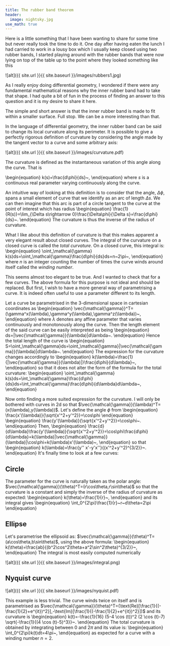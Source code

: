 ```yaml
---
title: The rubber band theorem
header:
  image: nightsky.jpg
use_math: true
---
```


Here is a little something that I have been wanting to share for some time but never really took the time to do it.
One day after having eaten the lunch I had carried to work in a lousy box which I usually keep closed using two rubber bands, I started playing around with the rubber bands that were now lying on top of the table up to the point where they looked something like this

![alt]({{ site.url }}{{ site.baseurl }}/images/rubbers1.jpg)

As I really enjoy doing differential geometry, I wondered if there were any fundamental mathematical reasons why the inner rubber band had to take that shape. I had quite a bit of fun in the process of finding an answer to this question and it is my desire to share it here.

The simple and short answer is that the inner rubber band is made to fit within a smaller surface. Full stop. We can be a more interesting than that.

In the language of differential geometry, the inner rubber band can be said to change its local curvature along its perimeter. It is possible to give a perfectly rigorous definition of curvature by considering the angle made by the tangent vector to a curve and some arbitrary axis:


![alt]({{ site.url }}{{ site.baseurl }}/images/curvature.pdf)

The curvature is defined as the instantaneous variation of this angle along the curve. That is

\begin{equation}
k(s)=\frac{d\phi}{ds}~,
\end{equation}
where $s$ is a continuous real parameter varying continuously along the curve.

An intuitive way of looking at this definition is to consider that the angle, $\Delta\phi$, spans a small element of curve that we identify as an arc of length $\Delta s$. We can then imagine that this arc is part of a circle tangent to the curve at the point of interest which has radius
\begin{equation}
\frac{1}{R(s)}=\lim_{\Delta s\rightarrow 0}\frac{\Delta\phi}{\Delta s}=\frac{d\phi}{ds}~.
\end{equation}
The curvature is thus the inverse of the radius of curvature.

What I like about this definition of curvature is that this makes apparent a very elegant result about closed curves. The integral of the curvature on a closed curve is called the *total curvature*. On a closed curve, this integral is:
\begin{equation}
\oint_\mathcal{\gamma} k(s)ds=\oint_\mathcal{\gamma}\frac{d\phi}{ds}ds=n~2\pi~,
\end{equation}
where $n$ is an integer counting the number of times the curve winds around itself called the *winding number*.

This seems almost too elegant to be true. And I wanted to check that for a few curves. The above formula for this purpose is not ideal and should be replaced. But first, I wish to have a more general way of parametrising a curve. It is indeed often useful to use a parameter different to its length.

Let a curve be parametrised in the 3-dimensional space in cartesian coordinates as
\begin{equation}
\vec{\mathcal{\gamma}}^T=(\gamma^x(\lambda),\gamma^y(\lambda),\gamma^z(\lambda))~,
\end{equation}
where $\lambda$ denotes any affine parameter that varies continuously and monotonously along the curve. Then the length element of the said curve can be easily interpreted as being
\begin{equation}
ds=|\vec{\mathcal{\gamma}}(\lambda)|d\lambda~.
\end{equation}
Hence the total length of the curve is
\begin{equation}
S=\oint_\mathcal{\gamma}ds=\oint_\mathcal{\gamma}|\vec{\mathcal{\gamma}}(\lambda)|d\lambda~.
\end{equation}
The expression for the curvature changes accordingly to
\begin{equation}
k(\lambda)=\frac{1}{|\vec{\mathcal{\gamma}}(\lambda)|}\frac{d\phi}{d\lambda}~,
\end{equation}
so that it does not alter the form of the formula for the total curvature:
\begin{equation}
\oint_\mathcal{\gamma} k(s)ds=\int_\mathcal{\gamma}\frac{d\phi}{ds}ds=\int_\mathcal{\gamma}\frac{d\phi}{d\lambda}d\lambda~,
\end{equation}

Now onto finding a more suited expression for the curvature. I will only be bothered with curves in 2d so that $\vec{\mathcal{\gamma}}(\lambda)^T=(x(\lambda),y(\lambda))$. Let's define the angle $\phi$ from
\begin{equation}
\frac{x'(\lambda)}{\sqrt{x'^2+y'^2}}=\cos\phi
\end{equation}
\begin{equation}
\frac{y'(\lambda)}{\sqrt{x'^2+y'^2}}=\cos\phi~.
\end{equation}
Then,
\begin{equation}
\frac{d}{d\lambda}\frac{y'(\lambda)}{\sqrt{x'^2+y'^2}}=\cos\phi\frac{d\phi}{d\lambda}=k(\lambda)|\vec{\mathcal{\gamma}}(\lambda)|\cos\phi=k(\lambda)x'(\lambda)~,
\end{equation}
so that
\begin{equation}
k(\lambda)=\frac{y'' x'-y'x''}{(x'^2+y'^2)^{3/2}}~.
\end{equation}
It's finally time to look at a few curves:

Circle
------
The parameter for the curve is naturally taken as the polar angle:  $\vec{\mathcal{\gamma}}(\theta)^T=(r\cos\theta,r\sin\theta)$ so that the curvature is a constant and simply the inverse of the radius of curvature as expected:
\begin{equation}
k(\theta)=\frac{1}{r}~,
\end{equation}
and its integral gives
\begin{equation}
\int_0^{2\pi}\frac{1}{r}~r~d\theta=2\pi
\end{equation}

Ellipse
------
Let's parametrise the ellipsoid as:  $\vec{\mathcal{\gamma}}(\theta)^T=(a\cos\theta,b\sin\theta)$, using the above formula:
\begin{equation}
k(\theta)=\frac{ab}{(b^2\cos^2\theta+a^2\sin^2\theta)^{3/2}}~,
\end{equation}
The integral is most easily computed numerically

![alt]({{ site.url }}{{ site.baseurl }}/images/integral.png)

Nyquist curve
------

![alt]({{ site.url }}{{ site.baseurl }}/images/nyquist.pdf)

This example is less trivial. The curve winds twice on itself and is parametrised as $\vec{\mathcal{\gamma}}(\theta)^T=(\text{Re}[\frac{1}{(-\frac{1}{2}+e^{it})^2}],-\text{Im}[\frac{1}{(-\frac{1}{2}+e^{it})^2}])$ and its curvature is
\begin{equation}
k(t)=-\frac{1}{16} (5-4 \cos (t))^2 (2 \cos (t)-7) \sqrt{-\frac{1}{(4 \cos
   (t)-5)^3}}~.
\end{equation}
The total curvature is obtained by integrating between $0$ and $2\pi$ and its value is:
\begin{equation}
\int_0^{2\pi}k(t)dt=4\pi~,
\end{equation}
as expected for a curve with a winding number $n=2$.
